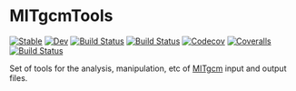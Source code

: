 # MITgcmTools

[![Stable](https://img.shields.io/badge/docs-stable-blue.svg)](https://gaelforget.github.io/MITgcmTools.jl/stable)
[![Dev](https://img.shields.io/badge/docs-dev-blue.svg)](https://gaelforget.github.io/MITgcmTools.jl/dev)
[![Build Status](https://travis-ci.com/gaelforget/MITgcmTools.jl.svg?branch=master)](https://travis-ci.com/gaelforget/MITgcmTools.jl)
[![Build Status](https://ci.appveyor.com/api/projects/status/github/gaelforget/MITgcmTools.jl?svg=true)](https://ci.appveyor.com/project/gaelforget/MITgcmTools-jl)
[![Codecov](https://codecov.io/gh/gaelforget/MITgcmTools.jl/branch/master/graph/badge.svg)](https://codecov.io/gh/gaelforget/MITgcmTools.jl)
[![Coveralls](https://coveralls.io/repos/github/gaelforget/MITgcmTools.jl/badge.svg?branch=master)](https://coveralls.io/github/gaelforget/MITgcmTools.jl?branch=master)
[![Build Status](https://api.cirrus-ci.com/github/gaelforget/MITgcmTools.jl.svg)](https://cirrus-ci.com/github/gaelforget/MITgcmTools.jl)

Set of tools for the analysis, manipulation, etc of [MITgcm](https://mitgcm.readthedocs.io/en/latest/?badge=latest) input and output files. 